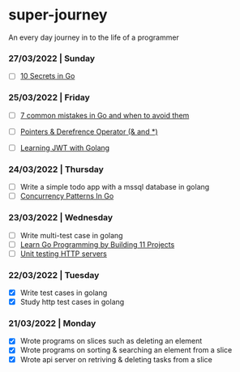 # super-journey
An every day journey in to the life of a programmer

### 27/03/2022 | Sunday
- [ ] [10 Secrets in Go](https://www.youtube.com/watch?v=IB2JzpXaXo4&list=PLwQVGrUPq1c-UvuzhnwutzZ5I4Ze2rUVG&index=2)

### 25/03/2022 | Friday
- [ ] [7 common mistakes in Go and when to avoid them](https://www.youtube.com/watch?v=29LLRKIL_TI&list=PLwQVGrUPq1c-UvuzhnwutzZ5I4Ze2rUVG&index=1)
- [ ] [Pointers & Derefrence Operator (& and *)](https://www.youtube.com/watch?v=a4HcEsJ1hIE&list=PLwQVGrUPq1c-UvuzhnwutzZ5I4Ze2rUVG&index=8)
- [ ] [Learning JWT with Golang](https://github.com/golang-jwt/jwt)


### 24/03/2022 | Thursday
- [ ] Write a simple todo app with a mssql database in golang
- [ ] [Concurrency Patterns In Go](https://www.youtube.com/watch?v=YEKjSzIwAdA&list=PLwQVGrUPq1c-UvuzhnwutzZ5I4Ze2rUVG&index=2)

### 23/03/2022 | Wednesday
- [ ] Write multi-test case in golang
- [ ] [Learn Go Programming by Building 11 Projects](https://www.youtube.com/watch?v=jFfo23yIWac&list=PLwQVGrUPq1c-UvuzhnwutzZ5I4Ze2rUVG&index=1)
- [ ] [Unit testing HTTP servers](https://www.youtube.com/watch?v=hVFEV-ieeew&list=PLwQVGrUPq1c-UvuzhnwutzZ5I4Ze2rUVG&index=5)

### 22/03/2022 | Tuesday
- [x] Write test cases in golang
- [x] Study http test cases in golang

### 21/03/2022 | Monday
- [x] Wrote programs on slices such as deleting an element
- [x] Wrote programs on sorting & searching an element from a slice
- [x] Wrote api server on retriving & deleting tasks from a slice
